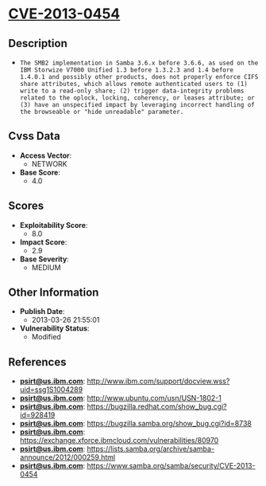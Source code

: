 
# [CVE-2013-0454](https://cve.mitre.org/cgi-bin/cvename.cgi?name=CVE-2013-0454)

## Description

- `The SMB2 implementation in Samba 3.6.x before 3.6.6, as used on the IBM Storwize V7000 Unified 1.3 before 1.3.2.3 and 1.4 before 1.4.0.1 and possibly other products, does not properly enforce CIFS share attributes, which allows remote authenticated users to (1) write to a read-only share; (2) trigger data-integrity problems related to the oplock, locking, coherency, or leases attribute; or (3) have an unspecified impact by leveraging incorrect handling of the browseable or "hide unreadable" parameter.`

## Cvss Data

- **Access Vector**:
  - NETWORK
- **Base Score**:
  - 4.0

## Scores

- **Exploitability Score**:
  - 8.0
- **Impact Score**:
  - 2.9
- **Base Severity**:
  - MEDIUM

## Other Information

- **Publish Date**:
  - 2013-03-26 21:55:01
- **Vulnerability Status**:
  - Modified

## References

- **psirt@us.ibm.com**: http://www.ibm.com/support/docview.wss?uid=ssg1S1004289
- **psirt@us.ibm.com**: http://www.ubuntu.com/usn/USN-1802-1
- **psirt@us.ibm.com**: https://bugzilla.redhat.com/show_bug.cgi?id=928419
- **psirt@us.ibm.com**: https://bugzilla.samba.org/show_bug.cgi?id=8738
- **psirt@us.ibm.com**: https://exchange.xforce.ibmcloud.com/vulnerabilities/80970
- **psirt@us.ibm.com**: https://lists.samba.org/archive/samba-announce/2012/000259.html
- **psirt@us.ibm.com**: https://www.samba.org/samba/security/CVE-2013-0454
